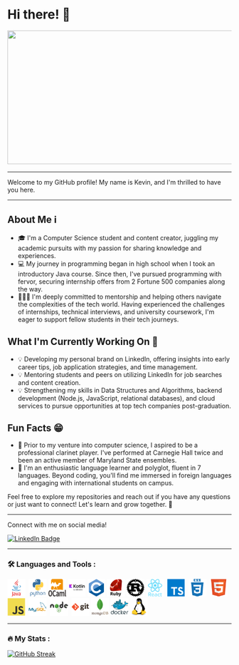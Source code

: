 # Hi there! 👋

<div align="center">
  <img src="https://media.giphy.com/media/dWesBcTLavkZuG35MI/giphy.gif" width="600" height="300"/>
</div>

---

Welcome to my GitHub profile! My name is Kevin, and I'm thrilled to have you here.

---

## About Me ℹ️

- 🎓 I'm a Computer Science student and content creator, juggling my academic pursuits with my passion for sharing knowledge and experiences.
- 💻 My journey in programming began in high school when I took an introductory Java course. Since then, I've pursued programming with fervor, securing internship offers from 2 Fortune 500 companies along the way.
- 🧑‍🤝‍🧑 I'm deeply committed to mentorship and helping others navigate the complexities of the tech world. Having experienced the challenges of internships, technical interviews, and university coursework, I'm eager to support fellow students in their tech journeys.

## What I'm Currently Working On 🚀

- 💡 Developing my personal brand on LinkedIn, offering insights into early career tips, job application strategies, and time management.
- 💡 Mentoring students and peers on utilizing LinkedIn for job searches and content creation.
- 💡 Strengthening my skills in Data Structures and Algorithms, backend development (Node.js, JavaScript, relational databases), and cloud services to pursue opportunities at top tech companies post-graduation.

## Fun Facts 😁

- 🎵 Prior to my venture into computer science, I aspired to be a professional clarinet player. I've performed at Carnegie Hall twice and been an active member of Maryland State ensembles.
- 💬 I'm an enthusiastic language learner and polyglot, fluent in 7 languages. Beyond coding, you'll find me immersed in foreign languages and engaging with international students on campus.

Feel free to explore my repositories and reach out if you have any questions or just want to connect! Let's learn and grow together. 🌱

---

Connect with me on social media!

<div id="badges">
  <a href="https://www.linkedin.com/in/kevinliao2003/">
    <img src="https://img.shields.io/badge/LinkedIn-blue?style=for-the-badge&logo=linkedin&logoColor=white" alt="LinkedIn Badge"/>
  </a>
</div>

---

### :hammer_and_wrench: Languages and Tools :
<div>
  <img src="https://github.com/devicons/devicon/blob/master/icons/java/java-original-wordmark.svg" title="Java" alt="Java" width="40" height="40"/>&nbsp;
  <img src="https://github.com/devicons/devicon/blob/master/icons/python/python-original-wordmark.svg" title="Python" **alt="Python" width="40" height="40"/>
  <img src="https://github.com/devicons/devicon/blob/master/icons/ocaml/ocaml-original-wordmark.svg" title="OCaml" **alt="OCaml" width="40" height="40"/>
  <img src="https://github.com/devicons/devicon/blob/master/icons/kotlin/kotlin-original-wordmark.svg" title="Kotlin" **alt="Kotlin" width="40" height="40"/>
  <img src="https://github.com/devicons/devicon/blob/master/icons/c/c-original.svg" title="C" **alt="C" width="40" height="40"/>
  <img src="https://github.com/devicons/devicon/blob/master/icons/ruby/ruby-original-wordmark.svg" title="Ruby" **alt="Ruby" width="40" height="40"/>
  <img src="https://github.com/devicons/devicon/blob/master/icons/rust/rust-original.svg" title="Rust" **alt="Rust" width="40" height="40"/>
  <img src="https://github.com/devicons/devicon/blob/master/icons/react/react-original-wordmark.svg" title="React" alt="React" width="40" height="40"/>&nbsp;
  <img src="https://github.com/devicons/devicon/blob/master/icons/typescript/typescript-original.svg" title="TypeScript" alt="TypeScript" width="40" height="40"/>&nbsp;
  <img src="https://github.com/devicons/devicon/blob/master/icons/css3/css3-plain-wordmark.svg"  title="CSS3" alt="CSS" width="40" height="40"/>&nbsp;
  <img src="https://github.com/devicons/devicon/blob/master/icons/html5/html5-original.svg" title="HTML5" alt="HTML" width="40" height="40"/>&nbsp;
  <img src="https://github.com/devicons/devicon/blob/master/icons/javascript/javascript-original.svg" title="JavaScript" alt="JavaScript" width="40" height="40"/>&nbsp;
  <img src="https://github.com/devicons/devicon/blob/master/icons/mysql/mysql-original-wordmark.svg" title="MySQL"  alt="MySQL" width="40" height="40"/>&nbsp;
  <img src="https://github.com/devicons/devicon/blob/master/icons/nodejs/nodejs-original-wordmark.svg" title="NodeJS" alt="NodeJS" width="40" height="40"/>&nbsp;
  <img src="https://github.com/devicons/devicon/blob/master/icons/git/git-original-wordmark.svg" title="Git" **alt="Git" width="40" height="40"/>
  <img src="https://github.com/devicons/devicon/blob/master/icons/mongodb/mongodb-original-wordmark.svg" title="MongoDB" **alt="MongoDB" width="40" height="40"/>
  <img src="https://github.com/devicons/devicon/blob/master/icons/docker/docker-original-wordmark.svg" title="Docker" **alt="Docker" width="40" height="40"/>
  <img src="https://github.com/devicons/devicon/blob/master/icons/linux/linux-original.svg" title="Linux" **alt="Linux" width="40" height="40"/>
</div>

---

### :fire: My Stats :
[![GitHub Streak](http://github-readme-streak-stats.herokuapp.com?user=kevinliao2003&theme=dark&background=000000)](https://git.io/streak-stats)